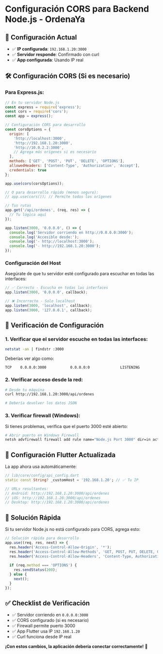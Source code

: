 # Configuración CORS para Backend Node.js - OrdenaYa

## 🎯 **Configuración Actual**
- ✅ **IP configurada**: `192.168.1.20:3000`
- ✅ **Servidor responde**: Confirmado con curl
- ✅ **App configurada**: Usando IP real

## 🛠️ **Configuración CORS (Si es necesario)**

### **Para Express.js:**

```javascript
// En tu servidor Node.js
const express = require('express');
const cors = require('cors');
const app = express();

// Configuración CORS para desarrollo
const corsOptions = {
  origin: [
    'http://localhost:3000',
    'http://192.168.1.20:3000',
    'http://10.0.2.2:3000',
    // Agrega más orígenes si es necesario
  ],
  methods: ['GET', 'POST', 'PUT', 'DELETE', 'OPTIONS'],
  allowedHeaders: ['Content-Type', 'Authorization', 'Accept'],
  credentials: true
};

app.use(cors(corsOptions));

// O para desarrollo rápido (menos seguro):
// app.use(cors()); // Permite todos los orígenes

// Tus rutas
app.get('/api/ordenes', (req, res) => {
  // Tu lógica aquí
});

app.listen(3000, '0.0.0.0', () => {
  console.log('Servidor corriendo en http://0.0.0.0:3000');
  console.log('Accesible desde:');
  console.log('- http://localhost:3000');
  console.log('- http://192.168.1.20:3000');
});
```

### **Configuración del Host**

Asegúrate de que tu servidor esté configurado para escuchar en todas las interfaces:

```javascript
// ✅ Correcto - Escucha en todas las interfaces
app.listen(3000, '0.0.0.0', callback);

// ❌ Incorrecto - Solo localhost
app.listen(3000, 'localhost', callback);
app.listen(3000, '127.0.0.1', callback);
```

## 🔧 **Verificación de Configuración**

### **1. Verificar que el servidor escuche en todas las interfaces:**
```bash
netstat -an | findstr :3000
```

Deberías ver algo como:
```
TCP    0.0.0.0:3000           0.0.0.0:0              LISTENING
```

### **2. Verificar acceso desde la red:**
```bash
# Desde tu máquina
curl http://192.168.1.20:3000/api/ordenes

# Debería devolver los datos JSON
```

### **3. Verificar firewall (Windows):**
Si tienes problemas, verifica que el puerto 3000 esté abierto:
```bash
# Abrir puerto en Windows Firewall
netsh advfirewall firewall add rule name="Node.js Port 3000" dir=in action=allow protocol=TCP localport=3000
```

## 📱 **Configuración Flutter Actualizada**

La app ahora usa automáticamente:
```dart
// lib/core/config/api_config.dart
static const String? _customHost = '192.168.1.20'; // ✅ Tu IP

// URLs resultantes:
// Android: http://192.168.1.20:3000/api/ordenes
// iOS: http://192.168.1.20:3000/api/ordenes  
// Desktop: http://192.168.1.20:3000/api/ordenes
```

## 🚀 **Solución Rápida**

Si tu servidor Node.js no está configurado para CORS, agrega esto:

```javascript
// Solución rápida para desarrollo
app.use((req, res, next) => {
  res.header('Access-Control-Allow-Origin', '*');
  res.header('Access-Control-Allow-Methods', 'GET, POST, PUT, DELETE, OPTIONS');
  res.header('Access-Control-Allow-Headers', 'Content-Type, Authorization, Accept');
  
  if (req.method === 'OPTIONS') {
    res.sendStatus(200);
  } else {
    next();
  }
});
```

## ✅ **Checklist de Verificación**

- ✅ Servidor corriendo en `0.0.0.0:3000`
- ✅ CORS configurado (si es necesario)
- ✅ Firewall permite puerto 3000
- ✅ App Flutter usa IP `192.168.1.20`
- ✅ Curl funciona desde IP real

**¡Con estos cambios, la aplicación debería conectar correctamente!** 🎉